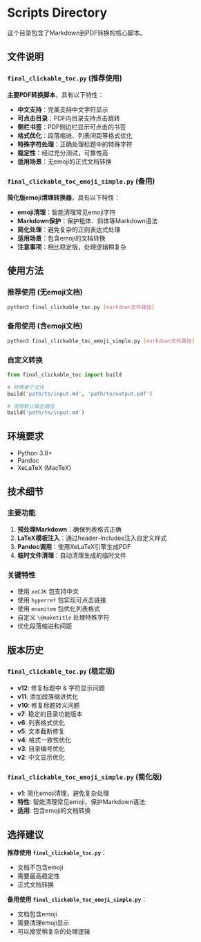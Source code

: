 # Scripts Directory

这个目录包含了Markdown到PDF转换的核心脚本。

## 文件说明

### `final_clickable_toc.py` (推荐使用)
**主要PDF转换脚本**，具有以下特性：

- **中文支持**：完美支持中文字符显示
- **可点击目录**：PDF内目录支持点击跳转
- **侧栏书签**：PDF侧边栏显示可点击的书签
- **格式优化**：段落缩进、列表间距等格式优化
- **特殊字符处理**：正确处理标题中的特殊字符
- **稳定性**：经过充分测试，可靠性高
- **适用场景**：无emoji的正式文档转换

### `final_clickable_toc_emoji_simple.py` (备用)
**简化版emoji清理转换器**，具有以下特性：

- **emoji清理**：智能清理常见emoji字符
- **Markdown保护**：保护粗体、斜体等Markdown语法
- **简化处理**：避免复杂的正则表达式处理
- **适用场景**：包含emoji的文档转换
- **注意事项**：相比稳定版，处理逻辑稍复杂

## 使用方法

### 推荐使用 (无emoji文档)
```bash
python3 final_clickable_toc.py [markdown文件路径]
```

### 备用使用 (含emoji文档)
```bash
python3 final_clickable_toc_emoji_simple.py [markdown文件路径]
```

### 自定义转换
```python
from final_clickable_toc import build

# 转换单个文件
build('path/to/input.md', 'path/to/output.pdf')

# 使用默认输出路径
build('path/to/input.md')
```

## 环境要求

- Python 3.8+
- Pandoc
- XeLaTeX (MacTeX)

## 技术细节

### 主要功能
1. **预处理Markdown**：确保列表格式正确
2. **LaTeX模板注入**：通过header-includes注入自定义样式
3. **Pandoc调用**：使用XeLaTeX引擎生成PDF
4. **临时文件清理**：自动清理生成的临时文件

### 关键特性
- 使用 `xeCJK` 包支持中文
- 使用 `hyperref` 包实现可点击链接
- 使用 `enumitem` 包优化列表格式
- 自定义 `\@maketitle` 处理特殊字符
- 优化段落缩进和间距

## 版本历史

### `final_clickable_toc.py` (稳定版)
- **v12**: 修复标题中 & 字符显示问题
- **v11**: 添加段落缩进优化
- **v10**: 修复标题转义问题
- **v7**: 稳定的目录功能版本
- **v6**: 列表格式优化
- **v5**: 文本截断修复
- **v4**: 格式一致性优化
- **v3**: 目录编号优化
- **v2**: 中文显示优化

### `final_clickable_toc_emoji_simple.py` (简化版)
- **v1**: 简化emoji清理，避免复杂处理
- **特性**: 智能清理常见emoji，保护Markdown语法
- **适用**: 包含emoji的文档转换

## 选择建议

**推荐使用 `final_clickable_toc.py`**：
- 文档不包含emoji
- 需要最高稳定性
- 正式文档转换

**备用使用 `final_clickable_toc_emoji_simple.py`**：
- 文档包含emoji
- 需要清理emoji显示
- 可以接受稍复杂的处理逻辑

